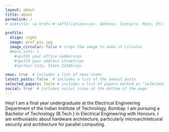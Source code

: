 ```yaml
---
layout: about
title: about
permalink: /
# subtitle: <a href='#'>Affiliations</a>. Address. Contacts. Moto. Etc.

profile:
  align: right
  image: prof_pic.jpg
  image_circular: false # crops the image to make it circular
  #more_info: >
    #<p>555 your office number</p>
    #<p>123 your address street</p>
    #<p>Your City, State 12345</p>

news: true  # includes a list of news items
latest_posts: false  # includes a list of the newest posts
selected_papers: fasle # includes a list of papers marked as "selected={true}"
social: true  # includes social icons at the bottom of the page
---
```


Hey! I am a final year undergraduate at the Electrical Engineering Department of the Indian Institute of Technology, Bombay. I am pursuing a Bachelor of Technology (B.Tech.) in Electrical Engineering with Honours. I am enthusiastic about hardware architecture, particularly microarchitetcural security and architecture for parallel computing. 
